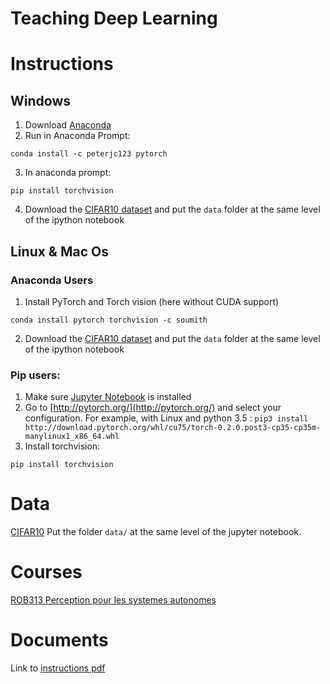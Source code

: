 # Teaching Deep Learning

# Instructions

## Windows
1. Download [Anaconda](https://www.anaconda.com/download/#download)
2. Run in Anaconda Prompt:  
```
conda install -c peterjc123 pytorch
```
3. In anaconda prompt:
```
pip install torchvision
```
4. Download the [CIFAR10 dataset](https://drive.google.com/file/d/1LrmhnOvuilYyJ_Gto_r0xjXlNFq8PYPM/view?usp=sharing)
and put the `data` folder at the same level of the ipython notebook

## Linux & Mac Os

### Anaconda Users
1. Install PyTorch and Torch vision (here without CUDA support)
```
conda install pytorch torchvision -c soumith
```
2. Download the [CIFAR10 dataset](https://drive.google.com/file/d/1LrmhnOvuilYyJ_Gto_r0xjXlNFq8PYPM/view?usp=sharing)
and put the `data` folder at the same level of the ipython notebook

### Pip users:
1. Make sure [Jupyter Notebook](http://jupyter.readthedocs.io/en/latest/install.html) is installed
2. Go to [http://pytorch.org/](http://pytorch.org/) and select your configuration.
For example, with Linux and python 3.5 : `pip3 install http://download.pytorch.org/whl/cu75/torch-0.2.0.post3-cp35-cp35m-manylinux1_x86_64.whl`
3. Install torchvision:
```
pip install torchvision
```


# Data
[CIFAR10](https://drive.google.com/file/d/1LrmhnOvuilYyJ_Gto_r0xjXlNFq8PYPM/view?usp=sharing)
Put the folder `data/` at the same level of the jupyter notebook.

# Courses
[ROB313 Perception pour les systemes autonomes](http://perso.ensta-paristech.fr/~manzaner/Cours/ROB313.html)


# Documents

Link to [instructions pdf](https://www.overleaf.com/12361977gtbtvpqxctgn#/47031143/)
